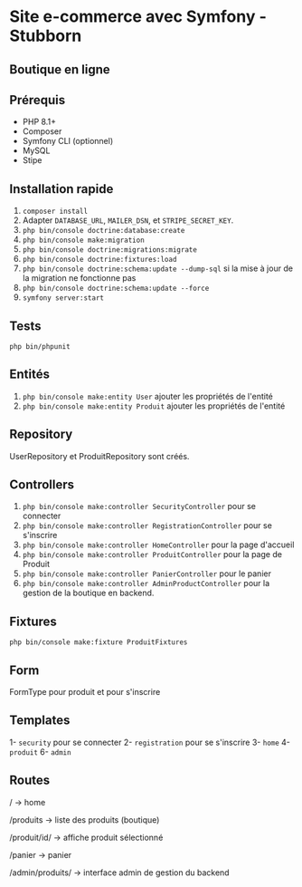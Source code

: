 # Site e-commerce avec Symfony  -  Stubborn
## Boutique en ligne


## Prérequis
- PHP 8.1+
- Composer
- Symfony CLI (optionnel)
- MySQL
- Stipe


## Installation rapide
1. `composer install`
2.  Adapter `DATABASE_URL`, `MAILER_DSN`,  et `STRIPE_SECRET_KEY`.
3. `php bin/console doctrine:database:create`
4. `php bin/console make:migration`
4. `php bin/console doctrine:migrations:migrate`
5. `php bin/console doctrine:fixtures:load`
6. `php bin/console doctrine:schema:update --dump-sql` si la mise à jour de la migration ne fonctionne pas
7. `php bin/console doctrine:schema:update --force ` 
6. `symfony server:start`


## Tests
`php bin/phpunit`


## Entités
1. `php bin/console make:entity User` ajouter les propriétés de l'entité
2. `php bin/console make:entity Produit` ajouter les propriétés de l'entité


## Repository
UserRepository et ProduitRepository sont créés.


## Controllers
1. `php bin/console make:controller SecurityController` pour se connecter
2. `php bin/console make:controller RegistrationController` pour se s'inscrire 
3. `php bin/console make:controller HomeController` pour la page d'accueil
4. `php bin/console make:controller ProduitController` pour la page de Produit
5. `php bin/console make:controller PanierController` pour le panier
6. `php bin/console make:controller AdminProductController` pour la gestion de la boutique en backend.


## Fixtures
`php bin/console make:fixture ProduitFixtures`


## Form
FormType pour produit et pour s'inscrire


## Templates
1- `security` pour se connecter
2- `registration` pour se s'inscrire
3- `home`
4- `produit`
6- `admin`


## Routes

/  -> home

/produits  -> liste des produits (boutique)

/produit/id/  -> affiche produit sélectionné

/panier  -> panier

/admin/produits/  -> interface admin de gestion du backend



